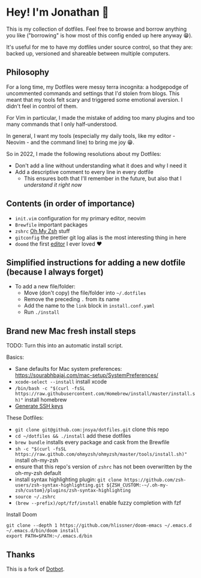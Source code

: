 # Hey! I'm Jonathan :wave:

This is my collection of dotfiles. Feel free to browse and borrow anything you like ("borrowing" is how most of this config ended up here anyway :grin:).

It's useful for me to have my dotfiles under source control, so that they are: backed up, versioned and shareable between multiple computers.

## Philosophy

For a long time, my Dotfiles were messy terra incognita: a hodgepodge of uncommented commands and settings that I'd stolen from blogs. This meant that my tools felt scary and triggered some emotional aversion. I didn't feel in control of them.

For Vim in particular, I made the mistake of adding too many plugins and too many commands that I only half-understood.

In general, I want my tools (especially my daily tools, like my editor - Neovim - and the command line) to bring me joy :grin:.

So in 2022, I made the following resolutions about my Dotfiles:
- Don't add a line without understanding what it does and why I need it
- Add a descriptive comment to every line in every dotfile
	- This ensures both that I'll remember in the future, but also that I *understand it right now*

## Contents (in order of importance)

- `init.vim` configuration for my primary editor, neovim
- `Brewfile` important packages
- `zshrc` [Oh My Zsh](https://github.com/ohmyzsh/ohmyzsh) stuff
- `gitconfig` the prettier git log alias is the most interesting thing in here
- `doomd` the first [editor](https://github.com/hlissner/doom-emacs) I ever loved :heart:

## Simplified instructions for adding a new dotfile (because I always forget)

- To add a new file/folder:
  - Move (don't copy) the file/folder into `~/.dotfiles`
  - Remove the preceding `.` from its name
  - Add the name to the `link` block in `install.conf.yaml`
  - Run `./install`

## Brand new Mac fresh install steps

TODO: Turn this into an automatic install script.

Basics:
- Sane defaults for Mac system preferences: https://sourabhbajaj.com/mac-setup/SystemPreferences/
- `xcode-select --install` install xcode
- `/bin/bash -c "$(curl -fsSL https://raw.githubusercontent.com/Homebrew/install/master/install.sh)"` install homebrew
- [Generate SSH keys](https://docs.github.com/en/github/authenticating-to-github/checking-for-existing-ssh-keys)

These Dotfiles:
- `git clone git@github.com:jnsya/dotfiles.git` clone this repo
- `cd ~/dotfiles && ./install` add these dotfiles
- `brew bundle` installs every package and cask from the Brewfile
- `sh -c "$(curl -fsSL https://raw.github.com/ohmyzsh/ohmyzsh/master/tools/install.sh)"` install oh-my-zsh
- ensure that this repo's version of `zshrc` has not been overwritten by the oh-my-zsh default
- install syntax highlighting plugin: `git clone https://github.com/zsh-users/zsh-syntax-highlighting.git ${ZSH_CUSTOM:-~/.oh-my-zsh/custom}/plugins/zsh-syntax-highlighting`
- `source ~/.zshrc`
- `(brew --prefix)/opt/fzf/install` enable fuzzy completion with fzf

Install Doom
```
git clone --depth 1 https://github.com/hlissner/doom-emacs ~/.emacs.d
~/.emacs.d/bin/doom install
export PATH=$PATH:~/.emacs.d/bin
```

## Thanks

This is a fork of [Dotbot](https://github.com/anishathalye/dotbot).
